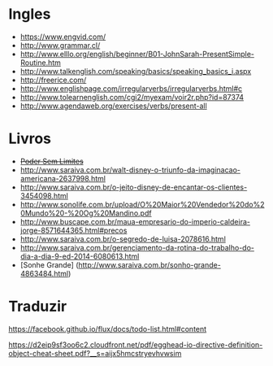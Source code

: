 Ingles
======
- https://www.engvid.com/
- http://www.grammar.cl/
- http://www.elllo.org/english/beginner/B01-JohnSarah-PresentSimple-Routine.htm
- http://www.talkenglish.com/speaking/basics/speaking_basics_i.aspx
- http://freerice.com/
- http://www.englishpage.com/irregularverbs/irregularverbs.html#c
- http://www.tolearnenglish.com/cgi2/myexam/voir2r.php?id=87374
- http://www.agendaweb.org/exercises/verbs/present-all

Livros
======
- ~~[Poder Sem Limites](http://www.saraiva.com.br/poder-sem-limites-2866806.html)~~
- http://www.saraiva.com.br/walt-disney-o-triunfo-da-imaginacao-americana-2637998.html
- http://www.saraiva.com.br/o-jeito-disney-de-encantar-os-clientes-3454098.html
- http://www.sonolife.com.br/upload/O%20Maior%20Vendedor%20do%20Mundo%20-%20Og%20Mandino.pdf
- http://www.buscape.com.br/maua-empresario-do-imperio-caldeira-jorge-8571644365.html#precos
- http://www.saraiva.com.br/o-segredo-de-luisa-2078616.html
- http://www.saraiva.com.br/gerenciamento-da-rotina-do-trabalho-do-dia-a-dia-9-ed-2014-6080613.html
- [Sonhe Grande] (http://www.saraiva.com.br/sonho-grande-4863484.html)


Traduzir
========
https://facebook.github.io/flux/docs/todo-list.html#content

https://d2eip9sf3oo6c2.cloudfront.net/pdf/egghead-io-directive-definition-object-cheat-sheet.pdf?__s=aijx5hmcstryevhvwsim

